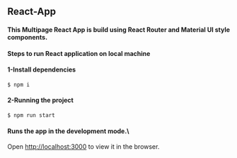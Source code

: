 ## React-App
#### This Multipage React App is build using React Router and Material UI style components.

#### Steps to run React application on local machine

#### 1-Install dependencies
  
    $ npm i

#### 2-Running the project

    $ npm run start
    
 #### Runs the app in the development mode.\
Open [http://localhost:3000](http://localhost:3000) to view it in the browser.
   
    
